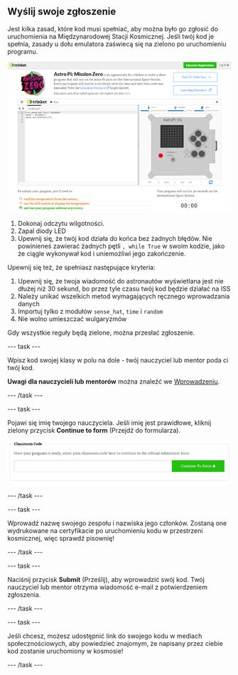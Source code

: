 ## Wyślij swoje zgłoszenie

Jest kilka zasad, które kod musi spełniać, aby można było go zgłosić do uruchomienia na Międzynarodowej Stacji Kosmicznej. Jeśli twój kod je spełnia, zasady u dołu emulatora zaświecą się na zielono po uruchomieniu programu.

![Sprawdzanie poprawności](images/validation.png)

1. Dokonaj odczytu wilgotności.
2. Zapal diody LED
3. Upewnij się, że twój kod działa do końca bez żadnych błędów. Nie powinieneś zawierać żadnych pętli `, while True` w swoim kodzie, jako że ciągle wykonywał kod i uniemożliwi jego zakończenie.

Upewnij się też, że spełniasz następujące kryteria:

1. Upewnij się, że twoja wiadomość do astronautów wyświetlana jest nie dłużej niż 30 sekund, bo przez tyle czasu twój kod będzie działać na ISS
2. Należy unikać wszelkich metod wymagających ręcznego wprowadzania danych
3. Importuj tylko z modułów `sense_hat`, `time` i `random`
4. Nie wolno umieszczać wulgaryzmów

Gdy wszystkie reguły będą zielone, można przesłać zgłoszenie.

\--- task \---

Wpisz kod swojej klasy w polu na dole - twój nauczyciel lub mentor poda ci twój kod.

**Uwagi dla nauczycieli lub mentorów** można znaleźć we [Wprowadzeniu](https://projects.raspberrypi.org/en/projects/astro-pi-mission-zero/1).

\--- /task \---

\--- task \---

Pojawi się imię twojego nauczyciela. Jeśli imię jest prawidłowe, kliknij zielony przycisk **Continue to form** (Przejdź do formularza).

![Przejdź do formularza](images/continue-to-form.png)

\--- /task \---

\--- task \---

Wprowadź nazwę swojego zespołu i nazwiska jego członków. Zostaną one wydrukowane na certyfikacie po uruchomieniu kodu w przestrzeni kosmicznej, więc sprawdź pisownię!

\--- /task \---

\--- task \---

Naciśnij przycisk **Submit** (Prześlij), aby wprowadzić swój kod. Twój nauczyciel lub mentor otrzyma wiadomość e-mail z potwierdzeniem zgłoszenia.

\--- /task \---

\--- task \---

Jeśli chcesz, możesz udostępnić link do swojego kodu w mediach społecznościowych, aby powiedzieć znajomym, że napisany przez ciebie kod zostanie uruchomiony w kosmosie!

\--- /task \---